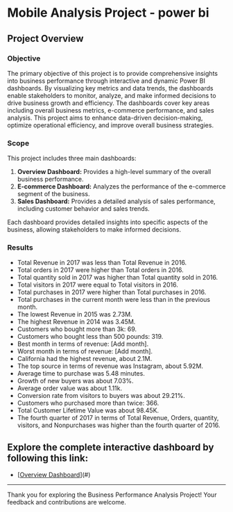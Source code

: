 # Mobile Analysis Project - power bi

## Project Overview

### Objective

The primary objective of this project is to provide comprehensive insights into business performance through interactive and dynamic Power BI dashboards. By visualizing key metrics and data trends, the dashboards enable stakeholders to monitor, analyze, and make informed decisions to drive business growth and efficiency. The dashboards cover key areas including overall business metrics, e-commerce performance, and sales analysis. This project aims to enhance data-driven decision-making, optimize operational efficiency, and improve overall business strategies.

### Scope

This project includes three main dashboards:
1. **Overview Dashboard:** Provides a high-level summary of the overall business performance.
2. **E-commerce Dashboard:** Analyzes the performance of the e-commerce segment of the business.
3. **Sales Dashboard:** Provides a detailed analysis of sales performance, including customer behavior and sales trends.

Each dashboard provides detailed insights into specific aspects of the business, allowing stakeholders to make informed decisions.

### Results

- Total Revenue in 2017 was less than Total Revenue in 2016.
- Total orders in 2017 were higher than Total orders in 2016.
- Total quantity sold in 2017 was higher than Total quantity sold in 2016.
- Total visitors in 2017 were equal to Total visitors in 2016.
- Total purchases in 2017 were higher than Total purchases in 2016.
- Total purchases in the current month were less than in the previous month.
- The lowest Revenue in 2015 was 2.73M.
- The highest Revenue in 2014 was 3.45M.
- Customers who bought more than 3k: 69.
- Customers who bought less than 500 pounds: 319.
- Best month in terms of revenue: [Add month].
- Worst month in terms of revenue: [Add month].
- California had the highest revenue, about 2.1M.
- The top source in terms of revenue was Instagram, about 5.92M.
- Average time to purchase was 5.48 minutes.
- Growth of new buyers was about 7.03%.
- Average order value was about 1.11k.
- Conversion rate from visitors to buyers was about 29.21%.
- Customers who purchased more than twice: 366.
- Total Customer Lifetime Value was about 98.45K.
- The fourth quarter of 2017 in terms of Total Revenue, Orders, quantity, visitors, and Nonpurchases was higher than the fourth quarter of 2016.

## Explore the complete interactive dashboard by following this link:
 - [[Overview Dashboard](https://app.powerbi.com/view?r=eyJrIjoiZjgyOTE4OTMtNDUwZS00NmU5LWI4Y2UtNzgzYTY3Y2Y3YWEyIiwidCI6ImRmODY3OWNkLWE4MGUtNDVkOC05OWFjLWM4M2VkN2ZmOTVhMCJ9)](#)


---

Thank you for exploring the Business Performance Analysis Project! Your feedback and contributions are welcome.
